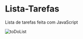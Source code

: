 # Lista-Tarefas
Lista de tarefas feita com JavaScript

![toDoList](https://user-images.githubusercontent.com/79701214/200400375-64d692ff-2e30-4009-9805-424210285ac3.gif)
